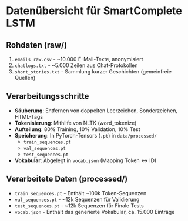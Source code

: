 # Datenübersicht für SmartComplete LSTM

## Rohdaten (raw/)
1. `emails_raw.csv` - ~10.000 E-Mail-Texte, anonymisiert
2. `chatlogs.txt`   - ~5.000 Zeilen aus Chat-Protokollen
3. `short_stories.txt` - Sammlung kurzer Geschichten (gemeinfreie Quellen)

## Verarbeitungsschritte
- **Säuberung**: Entfernen von doppelten Leerzeichen, Sonderzeichen, HTML-Tags
- **Tokenisierung**: Mithilfe von NLTK (word_tokenize)
- **Aufteilung**: 80% Training, 10% Validation, 10% Test
- **Speicherung**: In PyTorch-Tensors (`.pt`) in `data/processed/`
  - `train_sequences.pt`
  - `val_sequences.pt`
  - `test_sequences.pt`
- **Vokabular**: Abgelegt in `vocab.json` (Mapping Token <-> ID)

## Verarbeitete Daten (processed/)
- `train_sequences.pt` - Enthält ~100k Token-Sequenzen
- `val_sequences.pt`   - ~12k Sequenzen für Validierung
- `test_sequences.pt`  - ~12k Sequenzen für Finale Tests
- `vocab.json`         - Enthält das generierte Vokabular, ca. 15.000 Einträge
